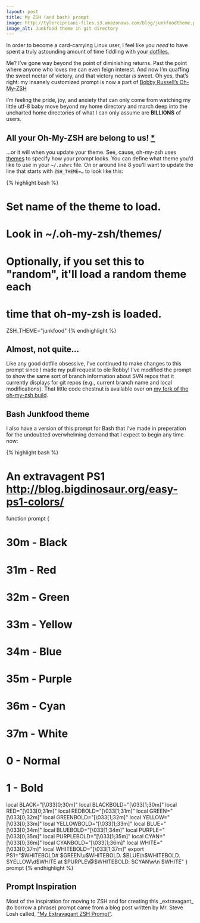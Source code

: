 ```yaml
---
layout: post
title: My ZSH (and bash) prompt
image: http://tylercipriani-files.s3.amazonaws.com/blog/junkfoodtheme.png
image_alt: Junkfood theme in git directory
---
```

In order to become a card-carrying Linux user, I feel like you _need_ to
have spent a truly astounding amount of time fiddling with your
<a href="https://github.com/thcipriani/dotfiles">dotfiles.</a> 

Me? I&#8217;ve gone way beyond the point of diminishing returns. Past the
point where anyone who loves me can even feign interest.
And now I&#8217;m quaffing the sweet nectar of victory, and that victory
nectar _is_ sweet. Oh yes, that&#8217;s right: my insanely customized
prompt is now a part of <a href="http://github.com/robbyrussell/oh-my-zsh">Bobby Russell&#8217;s Oh-My-ZSH</a>

I&#8217;m feeling the pride, joy, and anxiety that can only come from watching
my little utf-8 baby move beyond my home directory and march deep into 
the uncharted home directories of what I can only assume are **BILLIONS** of users.

<h2>All your Oh-My-ZSH are belong to us!
<a href="http://knowyourmeme.com/memes/all-your-base-are-belong-to-us">*</a></h2>

&#8230;or it will when you update your theme. See, cause, oh-my-zsh uses
<a href="http://github.com/robbyrussell/oh-my-zsh/tree/master/themes/">themes</a>
to specify how your prompt looks. You can define what theme you&#8217;d like to use
in your <code>~/.zshrc</code> file. On or around line 8 you&#8217;ll want to
update the line that starts with <code>ZSH_THEME=&#8230;</code> to look like this:

{% highlight bash %}
# Set name of the theme to load.
# Look in ~/.oh-my-zsh/themes/
# Optionally, if you set this to "random", it'll load a random theme each
# time that oh-my-zsh is loaded.
ZSH_THEME="junkfood"
{% endhighlight %}

<h2>Almost, not quite&#8230;</h2>
Like any good dotfile obsessive, I&#8217;ve continued to make changes to this
prompt since I made my pull request to ole Robby! I&#8217;ve modified the prompt
to show the same sort of branch information about SVN repos that it currently 
displays for git repos (e.g., current branch name and local modifications).
That little code chestnut is available over on 
<a href="https://github.com/thcipriani/oh-my-zsh">my fork of the oh-my-zsh build</a>.

<h2>Bash Junkfood theme</h2>
I also have a version of this prompt for Bash that I&#8217;ve made in preperation
for the undoubted overwhelming demand that I expect to begin any time now:

{% highlight bash %}
# An extravagent PS1 http://blog.bigdinosaur.org/easy-ps1-colors/
function prompt {
  # 30m - Black
  # 31m - Red
  # 32m - Green
  # 33m - Yellow
  # 34m - Blue
  # 35m - Purple
  # 36m - Cyan
  # 37m - White
  # 0 - Normal
  # 1 - Bold
  local BLACK="\[\033[0;30m\]"
  local BLACKBOLD="\[\033[1;30m\]"
  local RED="\[\033[0;31m\]"
  local REDBOLD="\[\033[1;31m\]"
  local GREEN="\[\033[0;32m\]"
  local GREENBOLD="\[\033[1;32m\]"
  local YELLOW="\[\033[0;33m\]"
  local YELLOWBOLD="\[\033[1;33m\]"
  local BLUE="\[\033[0;34m\]"
  local BLUEBOLD="\[\033[1;34m\]"
  local PURPLE="\[\033[0;35m\]"
  local PURPLEBOLD="\[\033[1;35m\]"
  local CYAN="\[\033[0;36m\]"
  local CYANBOLD="\[\033[1;36m\]"
  local WHITE="\[\033[0;37m\]"
  local WHITEBOLD="\[\033[1;37m\]"
  export PS1="$WHITEBOLD# $GREEN\u$WHITEBOLD. $BLUE\h$WHITEBOLD. $YELLOW\d$WHITE at $PURPLE\@$WHITEBOLD. $CYAN\w\n  $WHITE"
}
prompt
{% endhighlight %}

<h2>Prompt Inspiration</h2>
Most of the inspiration for moving to ZSH and for creating this _extravagant_ 
(to borrow a phrase) prompt came from a blog post written by Mr. Steve Losh
called, <a href="http://stevelosh.com/blog/2010/02/my-extravagant-zsh-prompt/#oh-my-zsh">
&#8220;My Extravagant ZSH Prompt&#8221;</a>.
